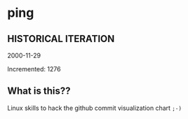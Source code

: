 # ping

## HISTORICAL ITERATION
2000-11-29

Incremented: 1276

## What is this?? 
Linux skills to hack the github commit visualization chart `;-)`
